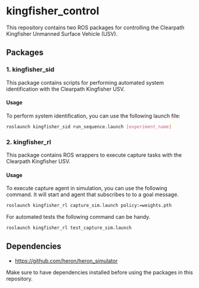 # kingfisher_control

This repository contains two ROS packages for controlling the Clearpath Kingfisher Unmanned Surface Vehicle (USV).

## Packages

### 1. kingfisher_sid

This package contains scripts for performing automated system identification with the Clearpath Kingfisher USV.

#### Usage

To perform system identification, you can use the following launch file:

```bash
roslaunch kingfisher_sid run_sequence.launch [experiment_name]
```

### 2. kingfisher_rl

This package contains ROS wrappers to execute capture tasks with the Clearpath Kingfisher USV.

#### Usage

To execute capture agent in simulation, you can use the following command. It will start and agent that subscribes to to a goal message.

```bash
roslaunch kingfisher_rl capture_sim.launch policy:=weights.pth
```

For automated tests the following command can be handy.
```bash
roslaunch kingfisher_rl test_capture_sim.launch
```
## Dependencies

- https://github.com/heron/heron_simulator

Make sure to have dependencies installed before using the packages in this repository.


